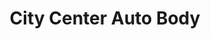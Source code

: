---
title: "City Center Auto Body"
url: /lloydminster/city-center-auto-body/
shop: Autowerkstatt
---